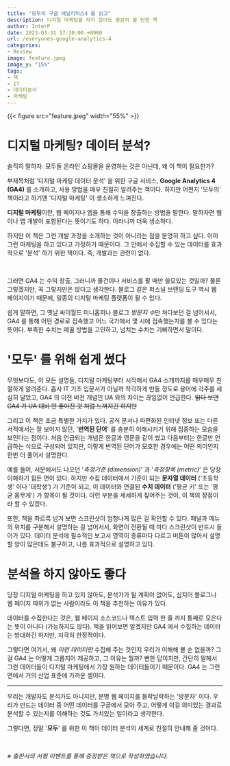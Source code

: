 ```yaml
---
title: "모두의 구글 애널리틱스4 를 읽고"
description: 디지털 마케팅을 하지 않아도 충분히 볼 만한 책
author: InterP
date: 2023-03-31 17:30:00 +0900
url: /everyones-google-analytics-4
categories:
- Review
image: feature.jpeg
image_y: "15%"
tags: 
- 책
- IT
- 데이터분석
- 마케팅
---
```

{{< figure src="feature.jpeg" width="55%" >}}

# 디지털 마케팅? 데이터 분석?

솔직히 말하자. 모두들 온라인 쇼핑몰을 운영하는 것은 아닌데, 왜 이 책이 필요한가?

부제목처럼 '디지털 마케팅 데이터 분석' 을 위한 구글 서비스, **Google Analytics 4 (GA4)** 를 소개하고, 사용 방법을 매우 친절히 알려주는 책이다. 하지만 어쩐지 '모두의' 책이라고 하기엔 '디지털 마케팅' 이 생소하게 느껴진다. 

**디지털 마케팅**이란, 웹 페이지나 앱을 통해 수익을 창출하는 방법을 말한다. 말하자면 웹이나 앱 개발이 포함된다는 뜻이기도 하다. 이러니까 더욱 생소하다.

하지만 이 책은 그런 개발 과정을 소개하는 것이 아니라는 점을 분명히 하고 싶다. 이미 그런 마케팅을 하고 있다고 가정하기 때문이다. 그 안에서 수집할 수 있는 데이터를 효과적으로 '분석' 하기 위한 책이다. 즉, 개발과는 관련이 없다.

<br/>

그러면 GA4 는 수익 창출, 그러니까 물건이나 서비스를 팔 때만 쓸모있는 것일까? 물론 그렇겠지만, 꼭 그렇지만은 않다고 생각한다. 블로그 같은 퍼스널 브랜딩 도구 역시 웹 페이지이기 때문에, 일종의 디지털 마케팅 플랫폼이 될 수 있다. 

쉽게 말하면, 그 옛날 싸이월드 미니홈피나 블로그 *방문자 수*만 쳐다보던 걸 넘어서서, GA4 를 통해 어떤 경로로 접속했고 어느 국가에서 몇 시에 접속했는지를 볼 수 있다는 뜻이다. 부족한 수치는 메꿀 방법을 고민하고, 넘치는 수치는 기뻐하면서 말이다.

# '모두' 를 위해 쉽게 썼다

무엇보다도, 이 모든 설명들, 디지털 마케팅부터 시작해서 GA4 소개까지를 매우매우 친절하게 알려준다. 흡사 IT 기초 입문서가 아닐까 착각하게 만들 정도로 용어에 각주를 세심히 달았고, GA4 의 이전 버전 개념인 UA 와의 차이는 끊임없이 언급한다. ~~읽다 보면 GA4 가 UA 대비 안 좋아진 것 처럼 느껴지긴 하지만~~

그리고 이 책은 조금 특별한 가치가 있다. 공식 문서나 파편화된 인터넷 정보 또는 다른 서적에서는 잘 보이지 않던, '**번역된 단어**' 를 충분히 이해시키기 위해 집중하는 모습을 보인다는 점이다. 처음 언급되는 개념은 한글과 영문을 같이 썼고 다음부터는 한글만 언급하는 식으로 구성되어 있지만, 이렇게 번역된 단어가 모호한 경우에는 어떤 의미인지 한번 더 풀어서 설명한다. 

예를 들어, 서문에서도 나오던 '*측정기준 (dimension)*' 과 '*측정항목 (metric)*' 은 당장 이해하기 힘든 면이 있다. 하지만 수집 데이터에서 기준이 되는 **문자열 데이터** ('초등학생' 이나 '대학생') 가 기준이 되고, 이 데이터와 연결된 **수치 데이터** ('평균 키' 또는 '평균 몸무게') 가 항목이 될 것이다. 이런 부분을 세세하게 짚어주는 것이, 이 책의 장점이라 할 수 있겠다.

또한, 책을 촤르륵 넘겨 보면 스크린샷이 엄청나게 많은 걸 확인할 수 있다. 패널과 메뉴의 위치를 구분해서 설명하는 걸 넘어서서, 화면이 전환될 때 마다 스크린샷이 반드시 들어가 있다. 데이터 분석에 필수적인 보고서 영역이 종류마다 다르고 버튼이 많아서 설명할 양이 많은데도 불구하고, 나름 효과적으로 설명하고 있다.

# 분석을 하지 않아도 좋다

당장 디지털 마케팅을 하고 있지 않아도, 분석가가 될 계획이 없어도, 심지어 블로그나 웹 페이지 따위가 없는 사람이라도 이 책을 추천하는 이유가 있다.

데이터를 수집한다는 것은, 웹 페이지 소스코드나 텍스트 입력 한 줄 까지 통째로 모은다는 뜻이 아니다 (가능하지도 않다). 책을 읽어보면 알겠지만 GA4 에서 수집하는 데이터는 방대하긴 하지만, 지극히 한정적이다. 

그렇다면 여기서, 왜 _이런 데이터만_ 수집해 주는 것인지 우리가 이해해 볼 순 없을까? 그걸 GA4 는 어떻게 그룹지어 제공하고, 그 이유는 뭘까? 뻔한 답이지만, 간단히 말해서 그런 데이터들이 디지털 마케팅에서 가장 원하는 데이터들이기 때문이다. GA4 는 그런 면에서 거의 산업 표준에 가까운 셈이다. 

---

우리는 개발자도 분석가도 아니지만, 분명 웹 페이지를 들락날락하는 '방문자' 이다. 우리가 만드는 데이터 중 어떤 데이터를 구글에서 모아 주고, 어떻게 이걸 의미있는 결과로 분석할 수 있는지를 이해하는 것도 가치있는 일이라고 생각한다. 

그렇다면, 정말 '**모두**' 를 위한 이 책이 데이터 분석의 세계로 친절히 안내해 줄 것이다.

<br/>

*※ 출판사의 서평 이벤트를 통해 증정받은 책으로 작성하였습니다.*